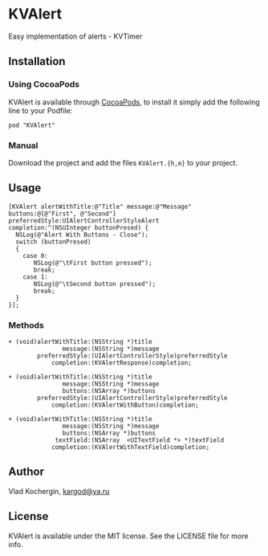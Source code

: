 # KVAlert
Easy implementation of alerts - KVTimer

## Installation

### Using CocoaPods

 KVAlert is available through [CocoaPods](http://cocoapods.org), to install 
 it simply add the following line to your Podfile:
 
    pod "KVAlert"
 
 ### Manual
 
  Download the project and add the files `KVAlert.{h,m}` to your project.

## Usage

    [KVAlert alertWithTitle:@"Title" message:@"Message" buttons:@[@"First", @"Second"] preferredStyle:UIAlertControllerStyleAlert 
    completion:^(NSUInteger buttonPresed) {
      NSLog(@"Alert With Buttons - Close");
      switch (buttonPresed) 
      {
        case 0:
           NSLog(@"\tFirst button pressed");
           break;
        case 1:
           NSLog(@"\tSecond button pressed");
           break;
      }
    }];
    
### Methods

    + (void)alertWithTitle:(NSString *)title 
                   message:(NSString *)message 
            preferredStyle:(UIAlertControllerStyle)preferredStyle  
                completion:(KVAlertResponse)completion;

    + (void)alertWithTitle:(NSString *)title 
                   message:(NSString *)message 
                   buttons:(NSArray *)buttons 
            preferredStyle:(UIAlertControllerStyle)preferredStyle 
                completion:(KVAlertWithButton)completion;

    + (void)alertWithTitle:(NSString *)title 
                   message:(NSString *)message 
                   buttons:(NSArray *)buttons 
                 textField:(NSArray  <UITextField *> *)textField 
                completion:(KVAlertWithTextField)completion;
  
## Author

 Vlad Kochergin, kargod@ya.ru
 
## License
 
 KVAlert is available under the MIT license. See the LICENSE file for more info.
